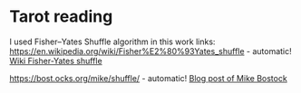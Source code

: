 # Tarot reading

I used Fisher–Yates Shuffle algorithm in this work
links:
https://en.wikipedia.org/wiki/Fisher%E2%80%93Yates_shuffle - automatic!
[Wiki Fisher-Yates shuffle](https://en.wikipedia.org/wiki/Fisher%E2%80%93Yates_shuffle)

https://bost.ocks.org/mike/shuffle/ - automatic!
[Blog post of Mike Bostock](https://bost.ocks.org/mike/shuffle/)

